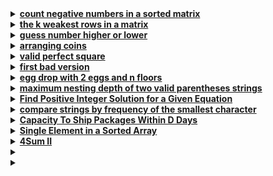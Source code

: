 <details>
  <summary><strong><a href=https://leetcode.com/problems/count-negative-numbers-in-a-sorted-matrix/>count negative numbers in a sorted matrix</a></strong></summary>

```cpp
// time: 10 minutes
class Solution {
public:
    int count_neg_numbers(vector<int>& nums) {
        int left = 0;
        int right = nums.size() - 1;
        int cnt = 0;
        while(left <= right) {
            int mid = (left + right) / 2;
            if(nums[mid] >= 0)
                left = mid + 1;
            else if(nums[mid] < 0) {
                cnt += (right - mid) + 1;
                right = mid - 1;
            }
        }
        return cnt;
    }

    int countNegatives(vector<vector<int>>& grid) {
        int res = 0;
        for(int i = 0; i < grid.size(); i++) {
            res += count_neg_numbers(grid[i]);
        }
        return res;
    }
};
```
</details>

<details>
  <summary><strong><a href=https://leetcode.com/problems/the-k-weakest-rows-in-a-matrix/>the k weakest rows in a matrix</a></strong></summary>

```cpp
//time = 15 minutes
class Solution {
public:
    int soliders_counter(vector<int>& rows) {
        int left = 0;  // civilians_cnt
        int right = rows.size() - 1;

        while(left <= right) {
            int mid = (right + left) / 2;
            if(rows[mid] == 0) {
                right = mid - 1;
            }
            else if(rows[mid] == 1) {
                left = mid + 1;
            }
        }
        return left;  // civilians_cnt
    }

    vector<int> kWeakestRows(vector<vector<int>>& mat, int k) {
        vector <pair <int, int>> solider_cnt;
        vector <int> res;

        for(int i = 0; i < mat.size(); i++) {
            int soliders = soliders_counter(mat[i]);
            solider_cnt.push_back({soliders, i});
        }

        sort(solider_cnt.begin(), solider_cnt.end());
        for(int i = 0; i < k; i++) {
            res.push_back(solider_cnt[i].second);
        }
        return res;
    }
};
```
</details>

<details>
  <summary><strong><a href=https://leetcode.com/problems/guess-number-higher-or-lower/description/>guess number higher or lower</a></strong></summary>

```cpp
// time: 7 minutes
/** 
 * Forward declaration of guess API.
 * @param  num   your guess
 * @return 	     -1 if num is higher than the picked number
 *			      1 if num is lower than the picked number
 *               otherwise return 0
 * int guess(int num);
 */

class Solution {
public:
    int guessNumber(int n) {
        long low = 1;
        long high = n;
        
        while(low <= high) {
            long mid = (low + high) / 2;
            long value = guess(mid);
            if(value == 0)
                return mid;
            else if(value == -1)
                high = mid - 1;
            else if(value == 1)
                low = mid + 1;
        }
        return -1;
    }
};
```
</details>

<details>
  <summary><strong><a href=https://leetcode.com/problems/arranging-coins/description/>arranging coins</a></strong></summary>

```cpp
// time = 20 minutes
// linear/ greedy [o(n)]
class Solution {
public:
    int arrangeCoins(int n) {
        int i = 1, res = 0;

        while(i <= n) {
            n -= i;
            res ++;
            i ++;
        }
        return res;
    }
};

// Binary search [O(log n)]
class Solution {
public:
    int arrangeCoins(int n) {
        long low = 0; 
        long high = n;
        
        while(low <= high) {
            long mid = (low + high) / 2;
            long coins_num = (mid * (mid + 1)) / 2;   // 1 + 2 + 3 + 4 + ........ + k = k * (k + 1) / 2
            
            if(n < coins_num)
                high = mid - 1;
            else if (n > coins_num)
                low = mid + 1;
            else
                return mid;
        }
        return high;
    }
};

// Constant time/ Mathematical approach O(1)
/*
sum(k) refers to the number of coins needed to build k complete rows
sum(k) = (k * (k + 1)) / 2
To find the largest k, the sum of numbers must be <= the whole number of coins
(k^2 + k) <= 2n  ==>  k^2 + k - 2n <= 0, by solving this equation:
k = (-1 +- sqrt(1 + 8n)) / 2 
*/
class Solution {
public:
    int arrangeCoins(int n) {
        return floor (-1 + sqrt(1 + 8.0 * n)) / 2;
    }
};
```
</details>

<details>
  <summary><strong><a href=https://leetcode.com/problems/valid-perfect-square/>valid perfect square</a></strong></summary>

```cpp
// time = 10 minutes
// linear time/ greedy approach O(n)
class Solution {
public:
    bool isPerfectSquare(int num) {
        for(long i = 1; i <= num; i++) {
            if(i * i == num)
                return true;
        }
        return false;
    }
};

// Binary search approach O(log n)
class Solution {
public:
    bool isPerfectSquare(long num) {
        int low = 1;
        long high = num;

        while(low <= high) {
            long mid = (low + high) / 2;
            
            if(mid * mid == num)
                return true;
            else if (num > mid * mid)
                low = mid + 1;
            else 
                high = mid - 1;
        }
        return false;
    }
};
```
</details>

<details>
  <summary><strong><a href=https://leetcode.com/problems/first-bad-version/>first bad version</a></strong></summary>

```cpp
// time = 6 minutes
// linear time/ greedy approach O(n)
// The API isBadVersion is defined for you.
// bool isBadVersion(int version);

class Solution {
public:
    int firstBadVersion(int n) {
        int bad_version = 0;
        for(int i = 1; i <= n; i++) {
            if(isBadVersion(i)){
                bad_version = i;
                break;
            }
        }
        return bad_version;
    }
};

// Binary search O(log n)
class Solution {
public:
    int firstBadVersion(long n) {
        int low = 1;
        long high = n;
        int res;
        
        while(low < high) {
            int mid = (low + high) / 2;
            if(isBadVersion(mid))
                high = mid;
            else
                low = mid + 1;
        }
        return low;
    }
};
```
</details>

<details>
  <summary><strong><a href=https://leetcode.com/problems/egg-drop-with-2-eggs-and-n-floors/>egg drop with 2 eggs and n floors</a></strong></summary>

```cpp
// time: 15 minutes
//linear time O(n)
class Solution {
public:
    int twoEggDrop(int n) {
        int res = 0;
        while(n > 0) {
            res ++;
            n -= res;
        }
        return res;
    }
};

// O(log n) solution
class Solution {
public:
    int twoEggDrop(int n) {
        int low = 1;
        int high = n;

        while(low < high) {
            int mid = (low + high) / 2;
            // floors number covered must be <= n
            // no.of drops = 1 + 2 + 3 + 4 + ....... + k
            int floors_num = (mid * (mid + 1)) / 2;
            if(floors_num >= n)
                high = mid;
            else
                low = mid + 1;
        }
        return low;
    }
};
```
</details>

<details>
  <summary><strong><a href=https://leetcode.com/problems/maximum-nesting-depth-of-two-valid-parentheses-strings/>maximum nesting depth of two valid parentheses strings</a></strong></summary>

```cpp
class Solution {
public:
    vector<int> maxDepthAfterSplit(string seq) {
        int depth = 0;
        int n = seq.size();
        vector <int> res (n, 0);
        for(int i = 0; i < n; i++) {
            if(seq[i] == '(') {
                depth++;
                res[i] = depth % 2;
            } 
            else {
                res[i] = depth % 2;
                depth--;
            }
        }
        return res;
    }
};
```
</details>

<details>
  <summary><strong><a href=https://leetcode.com/problems/find-positive-integer-solution-for-a-given-equation/description/>Find Positive Integer Solution for a Given Equation</a></strong></summary>

```cpp
// Two pointers approach O(n)
class Solution {
public:
    vector<vector<int>> findSolution(CustomFunction& customfunction, int z) {
        vector<vector <int>> res;
        int x = 1, y = 1000;

        while(x <= 1000 && y >= 1) {
            int value = customfunction.f(x, y);
            if(value == z) {
                res.push_back({x, y});
                x++;
                y--;
            }
            else {
                if(value < z) 
                    x++;
                else
                    y--;
            }
        }
        return res;
    }
};

// Bianry search O(n*log n)
class Solution {
public:
    vector<vector<int>> findSolution(CustomFunction& customfunction, int z) {
        vector<vector <int>> res;
        int x = 1;
        
        while(x <= 1000 ) {
            int low = 1, high = 1000;
            // apply BS for y
            while(low <= high) {
                int mid = (low + high) / 2;
                int value = customfunction.f(x, mid);

                if(value == z) {
                    res.push_back({x, mid});
                    break;
                }
                else if(value < z)
                    low = mid + 1;
                else
                    high = mid - 1;
            }
            x++;
        }
        return res;
    }
};
```
</details>

<details>
  <summary><strong><a href=https://leetcode.com/problems/compare-strings-by-frequency-of-the-smallest-character/description/>compare strings by frequency of the smallest character</a></strong></summary>

```cpp
// Brute force approach, O(n^2)
class Solution {
public:
    int calc_freq(const string &s) {
        char smallest = 'z' + 1;
        int cnt = 0;
        for(char c : s) {
            if(c < smallest) {
                smallest = c;
                cnt = 1;
            }
            else if(c == smallest)
                cnt++;
        }
        return cnt;
    }

    vector<int> numSmallerByFrequency(vector<string>& queries, vector<string>& words) {
        int n = words.size();
        vector <int> words_freq(n);
        for(int i = 0; i < n; i++) {
            words_freq[i] = calc_freq(words[i]);
        }

        vector <int> res;
        for(const string& query : queries) {
            int query_freq = calc_freq(query);
            int cnt = 0;

            for(int freq : words_freq) {
                if(query_freq < freq) 
                    cnt++;
            }
            res.push_back(cnt);
        }
        return res;
    }
};

// Binary Search approach, O(n*log n)
class Solution {
public:
    int calc_freq(const string &s) {
        char smallest = 'z' + 1;
        int cnt = 0;
        for(char c : s) {
            if(c < smallest) {
                smallest = c;
                cnt = 1;
            }
            else if(c == smallest)
                cnt++;
        }
        return cnt;
    }

    vector<int> numSmallerByFrequency(vector<string>& queries, vector<string>& words) {
        int n = words.size();
        vector <int> word_freqs(n);
        for(int i = 0; i < n; i++) {
            word_freqs[i] = calc_freq(words[i]);
        }

        sort(word_freqs.begin(), word_freqs.end());
        
        vector <int> res;
        for(const string& query : queries) {
            int query_freq = calc_freq(query);
            auto it = upper_bound(word_freqs.begin(), word_freqs.end(), query_freq);
            int cnt = word_freqs.end() - it;

            res.push_back(cnt);
        }
        return res;
    }
};
```
</details>

<details>
  <summary><strong><a href=https://leetcode.com/problems/capacity-to-ship-packages-within-d-days/description/>Capacity To Ship Packages Within D Days</a></strong></summary>

```cpp
// Binary search approach O(n*log n)
class Solution {
public:
    bool can_ship(const vector<int>& weights, int capacity, int days) {
        int curr_weight = 0;  // weight of the day
        int required_days = 1;  // at least one day

        for(int weight : weights) {
            if(curr_weight + weight > capacity) {
                required_days ++;
                curr_weight = weight;              
                if(required_days > days)
                    return false;                                                         
            } else {
                curr_weight += weight;
            }
        }
        return true;
    }

    int shipWithinDays(vector<int>& weights, int days) {
        // min_capacity = low
        // max_capacity = high
        int min_capacity = *max_element(weights.begin(), weights.end());  // max weight of each package 
        int max_capacity = accumulate(weights.begin(), weights.end(), 0);  // sum of all weights

        while(min_capacity < max_capacity) {
            int mid = (min_capacity + max_capacity) / 2;
            if(can_ship(weights, mid, days))    
                max_capacity = mid;
            else
                min_capacity = mid + 1;  // increase capacity
        }
        return min_capacity;
    }
};
```
</details>

<details>
  <summary><strong><a href=https://leetcode.com/problems/single-element-in-a-sorted-array/description/>Single Element in a Sorted Array</a></strong></summary>

```cpp
class Solution {
public:
    int singleNonDuplicate(vector<int>& nums) {
        int low = 0, high = size(nums) - 1;

        while(low < high) {
            int mid = (low + high) / 2;
            if(mid % 2 == 0) {
                if(nums[mid] == nums[mid + 1])
                    low = mid + 2;
                else
                    high = mid;
            } else {
                if(nums[mid] == nums[mid - 1]) 
                    low = mid + 1;
                else
                    high = mid;
            }
        }
        return nums[low];
    }
};
```
</details>

<details>
  <summary><strong><a href=https://leetcode.com/problems/4sum-ii/description/>4Sum II</a></strong></summary>

```cpp
// O(n^2) complexity
class Solution {
public:
    int fourSumCount(vector<int>& nums1, vector<int>& nums2, vector<int>& nums3, vector<int>& nums4) {
        // nums1[i] + nums2[i] + nums3[i] + nums4[i] = 0 means
        // nums1[i] + num2[i] = -(nums3[i] + nums3[i])

        unordered_map<int, int> map;
        int n = size(nums1);

        for(int i = 0; i < n; i++) {
            for(int j = 0; j < n; j++) {
                map[nums3[i] + nums4[j]]++;
            }
        }

        int cnt = 0; 
        for(int i = 0; i < n; i++) {
            for(int j = 0; j < n; j++) {
                cnt += map[0 - (nums1[i] + nums2[j])];
            }
        }
        return cnt;
    }
};
```
</details>

<details>
  <summary><strong><a href=></a></strong></summary>

```cpp

```
</details>

<details>
  <summary><strong><a href=></a></strong></summary>

```cpp

```
</details>
